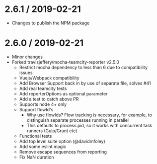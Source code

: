 # 2.6.1 / 2019-02-21
- Changes to publish the NPM package

# 2.6.0 / 2019-02-21

-   Minor changes
-   Forked travisjeffery/mocha-teamcity-reporter v2.5.0
    -   Restrict mocha dependency to less than 6 due to compatibility issues
    -   Vuejs/Webpack compatibility
    -   Add Browser Support back in by use of separate file, solves #41
    -   Add real teamcity tests
    -   Add reporterOptions as optional parameter
    -   Add a test to catch above PR
    -   Supports node 4+ only
    -   Support flowId's
        -   Why use flowIds? Flow tracking is necessary, for example, to distinguish separate processes running in parallel
        -   This defaults to process.pid, so it works with concurrent task runners (Gulp/Grunt etc)
    -   Functional tests
    -   Add top level suite option (@davidmfoley)
    -   Add some eslint magic
    -   Remove escape sequences from reporting
    -   Fix NaN duration
